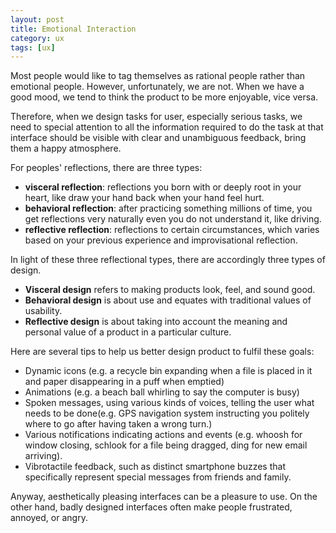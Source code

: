 ```yaml
---
layout: post
title: Emotional Interaction
category: ux
tags: [ux]
---
```


Most people would like to tag themselves as rational people rather than emotional people. However, unfortunately, we are not. When we have a good mood, we tend to think the product to be more enjoyable, vice versa.

Therefore, when we design tasks for user, especially serious tasks, we need to special attention to all the information required to do the task at that interface should be visible with clear and unambiguous feedback, bring them a happy atmosphere.

For peoples' reflections, there are three types: 

- **visceral reflection**: reflections you born with or deeply root in your heart, like draw your hand back when your hand feel hurt. 
- **behavioral reflection**: after practicing something millions of time, you get reflections very naturally even you do not understand it, like driving.
- **reflective reflection**: reflections to certain circumstances, which varies based on your previous experience and improvisational reflection.

In light of these three reflectional types, there are accordingly three types of design. 

- **Visceral design** refers to making products look, feel, and sound good. 
- **Behavioral design** is about use and equates with traditional values of usability. 
- **Reflective design** is about taking into account the meaning and personal value of a product in a particular culture. 

Here are several tips to help us better design product to fulfil these goals:

- Dynamic icons (e.g. a recycle bin expanding when a file is placed in it and paper disappearing in a puff when emptied)
- Animations (e.g. a beach ball whirling to say the computer is busy)
- Spoken messages, using various kinds of voices, telling the user what needs to be done(e.g. GPS navigation system instructing you politely where to go after having taken a wrong turn.)
- Various notifications indicating actions and events (e.g. whoosh for window closing, schlook for a file being dragged, ding for new email arriving).
- Vibrotactile feedback, such as distinct smartphone buzzes that specifically represent special messages from friends and family.

Anyway, aesthetically pleasing interfaces can be a pleasure to use. On the other hand, badly designed interfaces often make people frustrated, annoyed, or angry.


